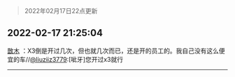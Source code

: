 > 2022年02月17日22点更新
<link rel="stylesheet" href="https://cdn.jsdelivr.net/gh/taotie6/sampleJSON@main/css/photo_show.css">
<meta name="referrer" content="no-referrer" />


 ## 2022-02-17 21:25:04 

 [㪚木](https://www.coolapk.com/feed/33629799?shareKey=N2I5MDFhYTMyZTAyNjIwZTU1MWI~) ：X3倒是开过几次，但也就几次而已，还是开的员工的。我自己没有这么便宜的车//<a class="feed-link-uname" href="/u/liuziiz3779">@liuziiz3779</a>:[呲牙]您开过x3就行 

<div class="album">
</div>

 ------- 

